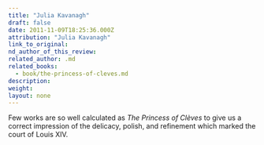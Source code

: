 ```yaml
---
title: "Julia Kavanagh"
draft: false
date: 2011-11-09T18:25:36.000Z
attribution: "Julia Kavanagh"
link_to_original:
nd_author_of_this_review:
related_author: .md
related_books:
  - book/the-princess-of-cleves.md
description:
weight:
layout: none
---
```

Few works are so well calculated as *The Princess of Clèves* to give us a correct impression of the delicacy, polish, and refinement which marked the court of Louis XIV.

